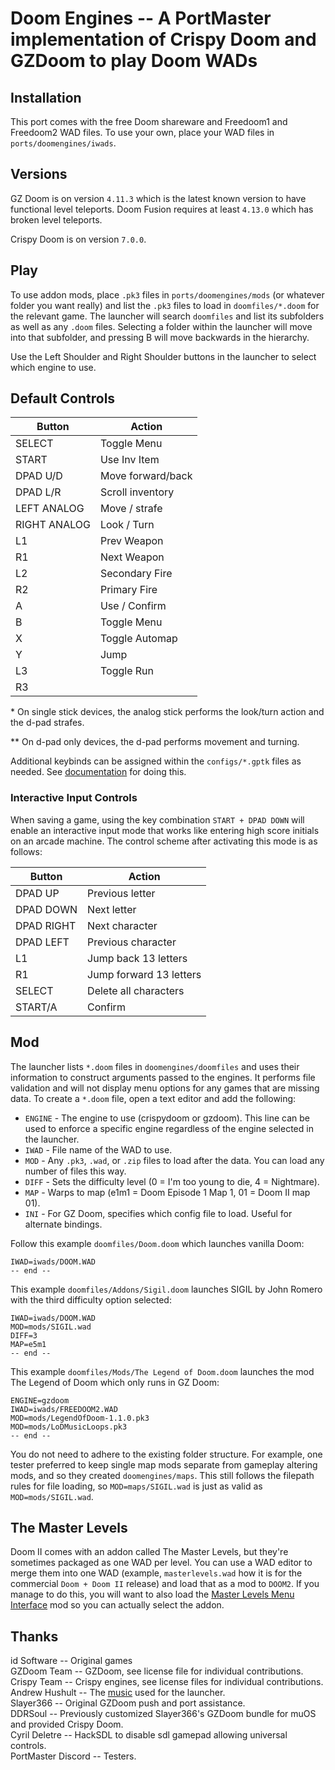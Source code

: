 # Doom Engines -- A PortMaster implementation of Crispy Doom and GZDoom to play Doom WADs

## Installation
This port comes with the free Doom shareware and Freedoom1 and Freedoom2 WAD files. To use your own, place your WAD files in `ports/doomengines/iwads`.

## Versions
GZ Doom is on version `4.11.3` which is the latest known version to have functional level teleports. Doom Fusion requires at least `4.13.0` which has broken level teleports.

Crispy Doom is on version `7.0.0`.

## Play
To use addon mods, place `.pk3` files in `ports/doomengines/mods` (or whatever folder you want really) and list the `.pk3` files to load in `doomfiles/*.doom` for the relevant game. The launcher will search `doomfiles` and list its subfolders as well as any `.doom` files. Selecting a folder within the launcher will move into that subfolder, and pressing B will move backwards in the hierarchy.

Use the Left Shoulder and Right Shoulder buttons in the launcher to select which engine to use.

## Default Controls

| **Button**       | **Action**            |
|------------------|-----------------------|
| SELECT           | Toggle Menu           |
| START            | Use Inv Item          |
| DPAD U/D         | Move forward/back     |
| DPAD L/R         | Scroll inventory      |
| LEFT ANALOG      | Move / strafe         |
| RIGHT ANALOG     | Look / Turn           |
| L1               | Prev Weapon           |
| R1               | Next Weapon           |
| L2               | Secondary Fire        |
| R2               | Primary Fire          |
| A                | Use / Confirm         |
| B                | Toggle Menu           |
| X                | Toggle Automap        |
| Y                | Jump                  |
| L3               | Toggle Run            |
| R3               |                       |

\* On single stick devices, the analog stick performs the look/turn action and the d-pad strafes.

\*\* On d-pad only devices, the d-pad performs movement and turning.

Additional keybinds can be assigned within the `configs/*.gptk` files as needed. See [documentation](https://portmaster.games/gptokeyb-documentation.html#hotkey-button-for-additional-key-assignments) for doing this.

### Interactive Input Controls

When saving a game, using the key combination `START + DPAD DOWN` will enable an interactive input mode that works like entering high score initials on an arcade machine. The control scheme after activating this mode is as follows:

| **Button**       | **Action**             |
|------------------|------------------------|
| DPAD UP          | Previous letter        |
| DPAD DOWN        | Next letter            |
| DPAD RIGHT       | Next character         |
| DPAD LEFT        | Previous character     |
| L1               | Jump back 13 letters   |
| R1               | Jump forward 13 letters|
| SELECT           | Delete all characters  |
| START/A          | Confirm                |

## Mod
The launcher lists `*.doom` files in `doomengines/doomfiles` and uses their information to construct arguments passed to the engines. It performs file validation and will not display menu options for any games that are missing data. To create a `*.doom` file, open a text editor and add the following:

- `ENGINE` - The engine to use (crispydoom or gzdoom). This line can be used to enforce a specific engine regardless of the engine selected in the launcher.
- `IWAD` - File name of the WAD to use.
- `MOD` - Any `.pk3`, `.wad`, or `.zip` files to load after the data. You can load any number of files this way.
- `DIFF` - Sets the difficulty level (0 = I'm too young to die, 4 = Nightmare).
- `MAP` - Warps to map (e1m1 = Doom Episode 1 Map 1, 01 = Doom II map 01).
- `INI` - For GZ Doom, specifies which config file to load. Useful for alternate bindings.

Follow this example `doomfiles/Doom.doom` which launches vanilla Doom:

```
IWAD=iwads/DOOM.WAD
-- end --
```

This example `doomfiles/Addons/Sigil.doom` launches SIGIL by John Romero with the third difficulty option selected:

```
IWAD=iwads/DOOM.WAD
MOD=mods/SIGIL.wad
DIFF=3
MAP=e5m1
-- end --
```

This example `doomfiles/Mods/The Legend of Doom.doom` launches the mod The Legend of Doom which only runs in GZ Doom:

```
ENGINE=gzdoom
IWAD=iwads/FREEDOOM2.WAD
MOD=mods/LegendOfDoom-1.1.0.pk3
MOD=mods/LoDMusicLoops.pk3
-- end --
```

You do not need to adhere to the existing folder structure. For example, one tester preferred to keep single map mods separate from gameplay altering mods, and so they created `doomengines/maps`. This still follows the filepath rules for file loading, so `MOD=maps/SIGIL.wad` is just as valid as `MOD=mods/SIGIL.wad`.

## The Master Levels
Doom II comes with an addon called The Master Levels, but they're sometimes packaged as one WAD per level. You can use a WAD editor to merge them into one WAD (example, `masterlevels.wad` how it is for the commercial `Doom + Doom II` release) and load that as a mod to `DOOM2`. If you manage to do this, you will want to also load the [Master Levels Menu Interface](https://www.doomworld.com/idgames/utils/frontends/zdmlmenu) mod so you can actually select the addon.

## Thanks
id Software -- Original games  
GZDoom Team -- GZDoom, see license file for individual contributions.  
Crispy Team -- Crispy engines, see license files for individual contributions.  
Andrew Hushult -- The [music](https://www.youtube.com/watch?v=Yctbs7A4KHk) used for the launcher.  
Slayer366 -- Original GZDoom push and port assistance.  
DDRSoul -- Previously customized Slayer366's GZDoom bundle for muOS and provided Crispy Doom.  
Cyril Deletre -- HackSDL to disable sdl gamepad allowing universal controls.  
PortMaster Discord -- Testers.  
